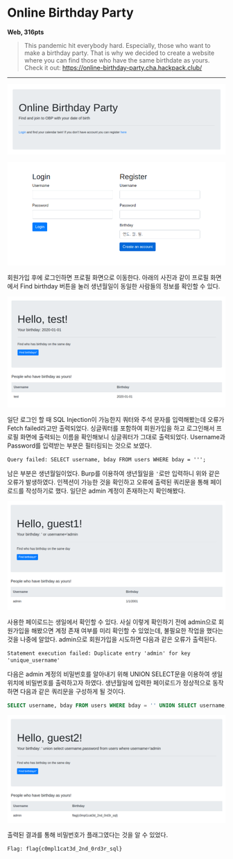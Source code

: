 # Online Birthday Party
**Web, 316pts**
> This pandemic hit everybody hard. Especially, those who want to make a birthday party. That is why we decided to create a website where you can find those who have the same birthdate as yours. Check it out: https://online-birthday-party.cha.hackpack.club/

--------------------------------------------------------------------------------

![Index](index.png)

![Account](account.png)

회원가입 후에 로그인하면 프로필 화면으로 이동한다. 아래의 사진과 같이 프로필 화면에서 Find birthday 버튼을 눌러 생년월일이 동일한 사람들의 정보를 확인할 수 있다.

![Profile](profile.png)

일단 로그인 할 때 SQL Injection이 가능한지 쿼터와 주석 문자를 입력해봤는데 오류가 Fetch failed라고만 출력되었다. 싱글쿼터를 포함하여 회원가입을 하고 로그인해서 프로필 화면에 출력되는 이름을 확인해보니 싱글쿼터가 그대로 출력되었다. Username과 Password를 입력받는 부분은 필터링되는 것으로 보였다.

```
Query failed: SELECT username, bday FROM users WHERE bday = ''';
```

남은 부분은 생년월일이었다. Burp를 이용하여 생년월일을 `'`로만 입력하니 위와 같은 오류가 발생하였다. 인젝션이 가능한 것을 확인하고 오류에 출력된 쿼리문을 통해 페이로드를 작성하기로 했다. 일단은 admin 계정이 존재하는지 확인해봤다.

![Admin](admin.png)

사용한 페이로드는 생일에서 확인할 수 있다. 사실 이렇게 확인하기 전에 admin으로 회원가입을 해봤으면 계정 존재 여부를 미리 확인할 수 있었는데, 불필요한 작업을 했다는 것을 나중에 알았다. admin으로 회원가입을 시도하면 다음과 같은 오류가 출력된다.

```
Statement execution failed: Duplicate entry 'admin' for key 'unique_username'
```

다음은 admin 계정의 비밀번호를 알아내기 위해 UNION SELECT문을 이용하여 생일 위치에 비밀번호를 출력하고자 하였다. 생년월일에 입력한 페이로드가 정상적으로 동작하면 다음과 같은 쿼리문을 구성하게 될 것이다.

```sql
SELECT username, bday FROM users WHERE bday = '' UNION SELECT username, password FROM users WHERE username='admin';
```

![Flag](flag.png)

출력된 결과를 통해 비밀번호가 플래그였다는 것을 알 수 있었다. 

```
Flag: flag{c0mpl1cat3d_2nd_0rd3r_sql}
```